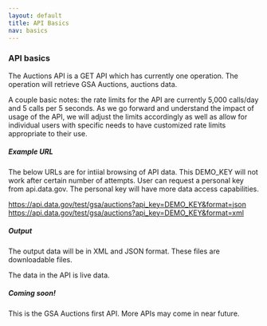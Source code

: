 ```yaml
---
layout: default
title: API Basics
nav: basics
---
```


### API basics

The Auctions API is a GET API which has currently one operation. The operation will retrieve GSA Auctions, auctions data.  

A couple basic notes: the rate limits for the API are currently 5,000 calls/day and 5 calls per 5 seconds. As we go forward and understand the impact of usage of the API, we will adjust the limits accordingly as well as allow for individual users with specific needs to have customized rate limits appropriate to their use.

##### Example URL

The below URLs are for intiial browsing of API data. This DEMO_KEY will not work after certain number of attempts. User can  request a personal key from api.data.gov. The personal key will have more data access capabilities.    

 https://api.data.gov/test/gsa/auctions?api_key=DEMO_KEY&format=json
 https://api.data.gov/test/gsa/auctions?api_key=DEMO_KEY&format=xml

##### Output

The output data will be in XML and JSON format. These files are downloadable files.

The data in the API is live data.  

##### Coming soon! 

This is the GSA Auctions first API. More APIs may come in near future.

<body id="basics"></body>

